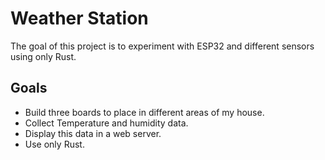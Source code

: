 # Weather Station

The goal of this project is to experiment with ESP32 and different sensors using
only Rust.  

## Goals
- Build three boards to place in different areas of my house.  
- Collect Temperature and humidity data.  
- Display this data in a web server.  
- Use only Rust.  



